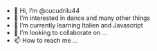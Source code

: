 - 👋 Hi, I’m @cucudrilu44
- 👀 I’m interested in dance and many other things
- 🌱 I’m currently learning Italien and Javascript
- 💞️ I’m looking to collaborate on ...
- 📫 How to reach me ...

<!---
cucudrilu44/cucudrilu44 is a ✨ special ✨ repository because its `README.md` (this file) appears on your GitHub profile.
You can click the Preview link to take a look at your changes.
--->
